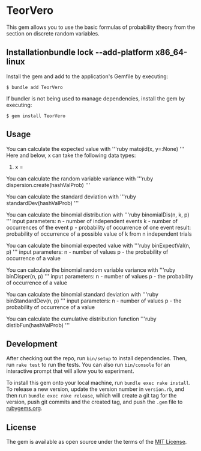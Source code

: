 # TeorVero

This gem allows you to use the basic formulas of probability theory from the section on discrete random variables.

## Installationbundle lock --add-platform x86_64-linux
Install the gem and add to the application's Gemfile by executing:

    $ bundle add TeorVero

If bundler is not being used to manage dependencies, install the gem by executing:

    $ gem install TeorVero

## Usage

You can calculate the expected value with
'''ruby
matojid(x, y=:None)
'''
Here and below, x can take the following data types:
1. x = 



You can calculate the random variable variance with
'''ruby
dispersion.create(hashValProb)
'''


You can calculate the standard deviation with
'''ruby
standardDev(hashValProb)
'''


You can calculate the binomial distribution with
'''ruby
binomialDis(n, k, p)
'''
input parameters:
n - number of independent events
k - number of occurrences of the event
p - probability of occurrence of one event
result:
probability of occurrence of a possible value of k from n independent trials



You can calculate the binomial expected value with
'''ruby
binExpectVal(n, p)
'''
input parameters:
n - number of values
p - the probability of occurrence of a value


You can calculate the binomial random variable variance with
'''ruby
binDisper(n, p)
'''
input parameters:
n - number of values
p - the probability of occurrence of a value



You can calculate the binomial standard deviation with
'''ruby
binStandardDev(n, p)
'''
input parameters:
n - number of values
p - the probability of occurrence of a value


You can calculate the сumulative distribution function
'''ruby
distibFun(hashValProb)
'''

## Development

After checking out the repo, run `bin/setup` to install dependencies. Then, run `rake test` to run the tests. You can also run `bin/console` for an interactive prompt that will allow you to experiment.

To install this gem onto your local machine, run `bundle exec rake install`. To release a new version, update the version number in `version.rb`, and then run `bundle exec rake release`, which will create a git tag for the version, push git commits and the created tag, and push the `.gem` file to [rubygems.org](https://rubygems.org).

## License

The gem is available as open source under the terms of the [MIT License](https://opensource.org/licenses/MIT).
